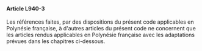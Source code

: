 #### Article L940-3

Les références faites, par des dispositions du présent code applicables en Polynésie française, à d'autres articles du présent code ne concernent que les articles rendus applicables en Polynésie française avec les adaptations prévues dans les chapitres ci-dessous.

